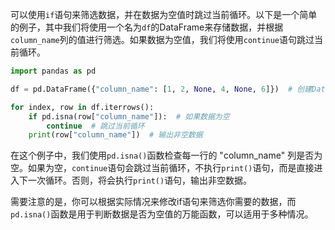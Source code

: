 可以使用`if`语句来筛选数据，并在数据为空值时跳过当前循环。以下是一个简单的例子，其中我们将使用一个名为`df`的DataFrame来存储数据，并根据`column_name`列的值进行筛选。如果数据为空值，我们将使用`continue`语句跳过当前循环。

```python
import pandas as pd

df = pd.DataFrame({"column_name": [1, 2, None, 4, None, 6]})  # 创建DataFrame

for index, row in df.iterrows():
    if pd.isna(row["column_name"]):  # 如果数据为空
        continue  # 跳过当前循环
    print(row["column_name"])  # 输出非空数据
```

在这个例子中，我们使用`pd.isna()`函数检查每一行的 "column_name" 列是否为空。如果为空，`continue`语句会跳过当前循环，不执行`print()`语句，而是直接进入下一次循环。否则，将会执行`print()`语句，输出非空数据。

需要注意的是，你可以根据实际情况来修改if语句来筛选你需要的数据，而`pd.isna()`函数是用于判断数据是否为空值的万能函数，可以适用于多种情况。